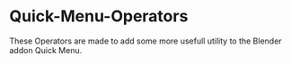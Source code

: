 # Quick-Menu-Operators
These Operators are made to add some more usefull utility to the Blender addon Quick Menu.
